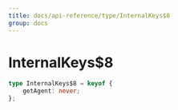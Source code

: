 ```yaml
---
title: docs/api-reference/type/InternalKeys$8
group: docs
---
```


# InternalKeys$8

```ts
type InternalKeys$8 = keyof {
    getAgent: never;
};
```



